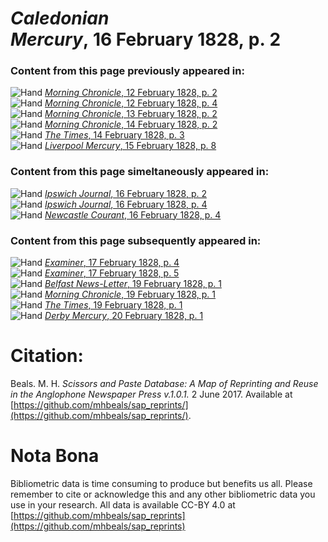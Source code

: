 # *Caledonian Mercury*, 16 February 1828, p. 2  
  
### Content from this page previously appeared in:  
![Hand](http://scissorsandpaste.net/wp-content/uploads/2017/06/smallhandpointer.png) [*Morning Chronicle*, 12 February 1828, p. 2](https://mhbeals.github.io/sap_html/Morning-Chronicle/Morning-Chronicle-12-February-1828-p-2)  
![Hand](http://scissorsandpaste.net/wp-content/uploads/2017/06/smallhandpointer.png) [*Morning Chronicle*, 12 February 1828, p. 4](https://mhbeals.github.io/sap_html/Morning-Chronicle/Morning-Chronicle-12-February-1828-p-4)  
![Hand](http://scissorsandpaste.net/wp-content/uploads/2017/06/smallhandpointer.png) [*Morning Chronicle*, 13 February 1828, p. 2](https://mhbeals.github.io/sap_html/Morning-Chronicle/Morning-Chronicle-13-February-1828-p-2)  
![Hand](http://scissorsandpaste.net/wp-content/uploads/2017/06/smallhandpointer.png) [*Morning Chronicle*, 14 February 1828, p. 2](https://mhbeals.github.io/sap_html/Morning-Chronicle/Morning-Chronicle-14-February-1828-p-2)  
![Hand](http://scissorsandpaste.net/wp-content/uploads/2017/06/smallhandpointer.png) [*The Times*, 14 February 1828, p. 3](https://mhbeals.github.io/sap_html/The-Times/The-Times-14-February-1828-p-3)  
![Hand](http://scissorsandpaste.net/wp-content/uploads/2017/06/smallhandpointer.png) [*Liverpool Mercury*, 15 February 1828, p. 8](https://mhbeals.github.io/sap_html/Liverpool-Mercury/Liverpool-Mercury-15-February-1828-p-8)  
  
### Content from this page simeltaneously appeared in:  
![Hand](http://scissorsandpaste.net/wp-content/uploads/2017/06/smallhandpointer.png) [*Ipswich Journal*, 16 February 1828, p. 2](https://mhbeals.github.io/sap_html/Ipswich-Journal/Ipswich-Journal-16-February-1828-p-2)  
![Hand](http://scissorsandpaste.net/wp-content/uploads/2017/06/smallhandpointer.png) [*Ipswich Journal*, 16 February 1828, p. 4](https://mhbeals.github.io/sap_html/Ipswich-Journal/Ipswich-Journal-16-February-1828-p-4)  
![Hand](http://scissorsandpaste.net/wp-content/uploads/2017/06/smallhandpointer.png) [*Newcastle Courant*, 16 February 1828, p. 4](https://mhbeals.github.io/sap_html/Newcastle-Courant/Newcastle-Courant-16-February-1828-p-4)  
  
### Content from this page subsequently appeared in:  
![Hand](http://scissorsandpaste.net/wp-content/uploads/2017/06/smallhandpointer.png) [*Examiner*, 17 February 1828, p. 4](https://mhbeals.github.io/sap_html/Examiner/Examiner-17-February-1828-p-4)  
![Hand](http://scissorsandpaste.net/wp-content/uploads/2017/06/smallhandpointer.png) [*Examiner*, 17 February 1828, p. 5](https://mhbeals.github.io/sap_html/Examiner/Examiner-17-February-1828-p-5)  
![Hand](http://scissorsandpaste.net/wp-content/uploads/2017/06/smallhandpointer.png) [*Belfast News-Letter*, 19 February 1828, p. 1](https://mhbeals.github.io/sap_html/Belfast-News-Letter/Belfast-News-Letter-19-February-1828-p-1)  
![Hand](http://scissorsandpaste.net/wp-content/uploads/2017/06/smallhandpointer.png) [*Morning Chronicle*, 19 February 1828, p. 1](https://mhbeals.github.io/sap_html/Morning-Chronicle/Morning-Chronicle-19-February-1828-p-1)  
![Hand](http://scissorsandpaste.net/wp-content/uploads/2017/06/smallhandpointer.png) [*The Times*, 19 February 1828, p. 1](https://mhbeals.github.io/sap_html/The-Times/The-Times-19-February-1828-p-1)  
![Hand](http://scissorsandpaste.net/wp-content/uploads/2017/06/smallhandpointer.png) [*Derby Mercury*, 20 February 1828, p. 1](https://mhbeals.github.io/sap_html/Derby-Mercury/Derby-Mercury-20-February-1828-p-1)  


# Citation: 

Beals. M. H. *Scissors and Paste Database: A Map of Reprinting and Reuse in the Anglophone Newspaper Press v.1.0.1.* 2 June 2017. Available at [https://github.com/mhbeals/sap_reprints/](https://github.com/mhbeals/sap_reprints/). 

# Nota Bona

Bibliometric data is time consuming to produce but benefits us all. Please remember to cite or acknowledge this and any other bibliometric data you use in your research. All data is available CC-BY 4.0 at [https://github.com/mhbeals/sap_reprints](https://github.com/mhbeals/sap_reprints)